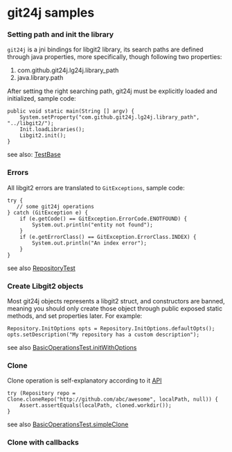 # git24j samples

### Setting path and init the library

`git24j` is a jni bindings for libgit2 library, its search paths are defined 
through java properties, more specifically, though following two properties:
1. com.github.git24j.lg24j.library_path
2. java.library.path

After setting the right searching path, git24j must be explicitly loaded and
initialized, sample code: 
```
public void static main(String [] argv) {
    System.setProperty("com.github.git24j.lg24j.library_path", "../libgit2/");
    Init.loadLibraries();
    Libgit2.init();
}
```

see also: [TestBase](../src/test/java/com/github/git24j/core/TestBase.java#L21)

### Errors
All libgit2 errors are translated to `GitExceptions`, sample code:

```
try {
   // some git24j operations
} catch (GitException e) {
    if (e.getCode() == GitException.ErrorCode.ENOTFOUND) {
        System.out.println("entity not found");
    }
    if (e.getErrorClass() == GitException.ErrorClass.INDEX) {
        System.out.println("An index error");
    }
}
```
see also [RepositoryTest](../src/test/java/com/github/git24j/core/ReferenceTest.java#186)

### Create Libgit2 objects
Most git24j objects represents a libgit2 struct, and constructors are banned, meaning you 
should only create those object through public exposed static methods, and set properties
later. For example:
```
Repository.InitOptions opts = Repository.InitOptions.defaultOpts();
opts.setDescription("My repository has a custom description");
```
see also [BasicOperationsTest.initWithOptions](../src/test/java/com/github/git24j/core/BasicOperationsTest.java#25)

### Clone
Clone operation is self-explanatory according to it [API](../src/main/java/com/github/git24j/core/Clone.java#226)
```
try (Repository repo = Clone.cloneRepo("http://github.com/abc/awesome", localPath, null)) {
    Assert.assertEquals(localPath, cloned.workdir());
}
```
see also [BasicOperationsTest.simpleClone](../src/test/java/com/github/git24j/core/BasicOperationsTest.java#37)

### Clone with callbacks
